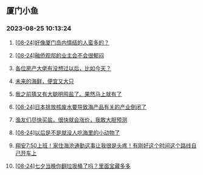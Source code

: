 ## 厦门小鱼 
### 2023-08-25 10:13:24

1. [[08-24]好像厦门岛内情结的人蛮多的？](http://bbs.xmfish.com/read-htm-tid-18059663.html)

2. [[08-24]融侨观邸的业主会不会很郁闷](http://bbs.xmfish.com/read-htm-tid-18059589.html)

3. [各位房产大佬有没想过以后，比如今天？](http://bbs.xmfish.com/read-htm-tid-18059684.html)

4. [未来的海鲜，便宜又大只](http://bbs.xmfish.com/read-htm-tid-18059786.html)

5. [我之前猜又有大聪明囤盐了。果然马上就有了](http://bbs.xmfish.com/read-htm-tid-18059805.html)

6. [[08-24]日本排放核废水要导致海产品有关的产业倒闭了](http://bbs.xmfish.com/read-htm-tid-18059697.html)

7. [渔友们尽快买盐，很快就会涨价，我敢大胆预测](http://bbs.xmfish.com/read-htm-tid-18059847.html)

8. [[08-24]以后是不是就没人吃海里的小动物了](http://bbs.xmfish.com/read-htm-tid-18059716.html)

9. [翔安7:50上班！家住海沧通勤这事让我很是头疼！有刚好这个时间这个路线自己开车上](http://bbs.xmfish.com/read-htm-tid-18059598.html)

10. [[08-24]七夕当晚你翻垃圾桶了吗？里面宝藏多多](http://bbs.xmfish.com/read-htm-tid-18059628.html)

